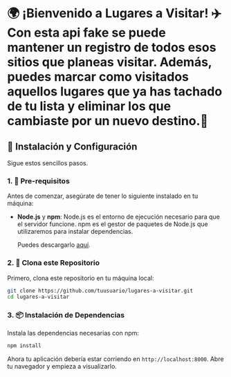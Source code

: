 
# 🌍 ¡Bienvenido a **Lugares a Visitar**! ✈️ Con esta api fake se puede mantener un registro de todos esos sitios que planeas visitar. Además, puedes marcar como visitados aquellos lugares que ya has tachado de tu lista y eliminar los que cambiaste por un nuevo destino.🌟

## 🚀 Instalación y Configuración

Sigue estos sencillos pasos.

### 1. 🧰 Pre-requisitos

Antes de comenzar, asegúrate de tener lo siguiente instalado en tu máquina:

- **Node.js** y **npm**: Node.js es el entorno de ejecución necesario para que el servidor funcione. npm es el gestor de paquetes de Node.js que utilizaremos para instalar dependencias.
  
  Puedes descargarlo [aquí](https://nodejs.org/).

### 2. 📂 Clona este Repositorio

Primero, clona este repositorio en tu máquina local:

```bash
git clone https://github.com/tuusuario/lugares-a-visitar.git
cd lugares-a-visitar
```

### 3. 📦 Instalación de Dependencias

Instala las dependencias necesarias con npm:

```bash
npm install
```
Ahora tu aplicación debería estar corriendo en `http://localhost:8000`. Abre tu navegador y empieza a visualizarlo.








